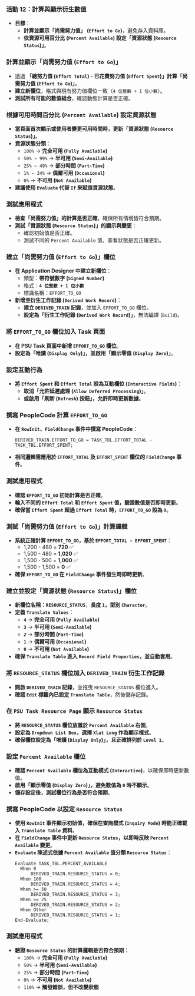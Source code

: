
### **活動 12：計算與顯示衍生數值**
- **目標**：
  - **計算並顯示「尚需努力值」 (`Effort to Go`)**，避免存入資料庫。
  - **依資源可用百分比 (`Percent Available`) 設定「資源狀態 (`Resource Status`)」**。

### **計算並顯示「尚需努力值 (`Effort to Go`)」**
- 透過 **「總努力值 (`Effort Total`) - 已花費努力值 (`Effort Spent`)」計算「尚需努力值 (`Effort to Go`)」**。
- **建立新欄位**，格式與現有努力值欄位一致（`4 位整數 + 1 位小數`）。
- **測試所有可能的數值組合**，確認動態計算是否正確。

### **根據可用時間百分比 (`Percent Available`) 設定資源狀態**
- **當頁面首次顯示或使用者變更可用時間時，更新「資源狀態 (`Resource Status`)」**。
- **資源狀態分類**：
  - `100%` → **完全可用 (`Fully Available`)**
  - `50% ~ 99%` → **半可用 (`Semi-Available`)**
  - `25% ~ 49%` → **部分時間 (`Part-Time`)**
  - `1% ~ 24%` → **偶爾可用 (`Occasional`)**
  - `0%` → **不可用 (`Not Available`)**
- **建議使用 `Evaluate` 代替 `If` 來賦值資源狀態**。

### **測試應用程式**
- **檢查「尚需努力值」的計算是否正確**，確保所有情境皆符合預期。
- **測試「資源狀態 (`Resource Status`)」的顯示與變更**：
  - 確認初始值是否正確。
  - 測試不同的 `Percent Available` 值，查看狀態是否正確更新。



### **建立「尚需努力值 (`Effort to Go`)」欄位**
- **在 Application Designer 中建立新欄位**：
  - 類型：**帶符號數字 (`Signed Number`)**
  - 格式：**`4 位整數 + 1 位小數`**
  - 標識名稱：`EFFORT_TO_GO`
- **新增至衍生工作記錄 (`Derived Work Record`)**：
  - **建立 `DERIVED_TRAIN` 記錄**，並加入 `EFFORT_TO_GO` 欄位。
  - **設定為「衍生工作記錄 (`Derived Work Record`)」**，無法編譯 (`Build`)。

### **將 `EFFORT_TO_GO` 欄位加入 Task 頁面**
- **在 PSU Task 頁面中新增 `EFFORT_TO_GO` 欄位**。
- **設定為「唯讀 (`Display Only`)」，並啟用「顯示零值 (`Display Zero`)」**。

### **設定互動行為**
- **將 `Effort Spent` 和 `Effort Total` 設為互動欄位 (`Interactive Fields`)**：
  - **取消「允許延遲處理 (`Allow Deferred Processing`)」**。
  - **或啟用「刷新 (`Refresh`) 按鈕」，允許即時更新數據**。

### **撰寫 PeopleCode 計算 `EFFORT_TO_GO`**
- **在 `RowInit`、`FieldChange` 事件中撰寫 PeopleCode**：
  ```PeopleCode
  DERIVED_TRAIN.EFFORT_TO_GO = TASK_TBL.EFFORT_TOTAL - TASK_TBL.EFFORT_SPENT;
  ```
- **相同邏輯需應用於 `EFFORT_TOTAL` 及 `EFFORT_SPENT` 欄位的 `FieldChange` 事件**。

### **測試應用程式**
- **確認 `EFFORT_TO_GO` 初始計算是否正確**。
- **輸入不同的 `Effort Total` 和 `Effort Spent` 值，驗證數值是否即時更新**。
- **確保當 `Effort Spent` 超過 `Effort Total` 時，`EFFORT_TO_GO` 設為 `0`**。




### **測試「尚需努力值 (`Effort to Go`)」計算邏輯**
- **系統正確計算 `EFFORT_TO_GO`，基於 `EFFORT_TOTAL - EFFORT_SPENT`**：
  - 1,200 - 480 = **720** ✅
  - 1,500 - 480 = **1,020** ✅
  - 1,500 - 500 = **1,000** ✅
  - 1,500 - 1,500 = **0** ✅
- **確保 `EFFORT_TO_GO` 在 `FieldChange` 事件發生時即時更新**。

### **建立並設定「資源狀態 (`Resource Status`)」欄位**
- **新欄位名稱：`RESOURCE_STATUS`**，**長度 `1`，型別 `Character`**。
- **定義 `Translate Values`**：
  - **`4`** → **完全可用 (`Fully Available`)**
  - **`3`** → **半可用 (`Semi-Available`)**
  - **`2`** → **部分時間 (`Part-Time`)**
  - **`1`** → **偶爾可用 (`Occasional`)**
  - **`0`** → **不可用 (`Not Available`)**
- **確保 `Translate Table` 進入 `Record Field Properties`，並自動套用**。

### **將 `RESOURCE_STATUS` 欄位加入 `DERIVED_TRAIN` 衍生工作記錄**
- **開啟 `DERIVED_TRAIN` 記錄**，並拖曳 `RESOURCE_STATUS` 欄位進入。
- **確認 `Edit` 標籤內已設定 `Translate Table`**，然後儲存記錄。

### **在 `PSU Task Resource Page` 顯示 `Resource Status`**
- **將 `RESOURCE_STATUS` 欄位放置於 `Percent Available` 右側**。
- **設定為 `Dropdown List Box`，選擇 `Xlat Long` 作為顯示樣式**。
- **確保欄位設定為「唯讀 (`Display Only`)」，且正確排列於 `Level 1`**。




### **設定 `Percent Available` 欄位**
- **確認 `Percent Available` 欄位為互動模式 (`Interactive`)**，以確保即時更新數值。
- **啟用「顯示零值 (`Display Zero`)」，避免數值為 `0` 時不顯示**。
- **儲存設定後，測試欄位行為是否符合預期**。

### **撰寫 PeopleCode 以設定 `Resource Status`**
- **使用 `RowInit` 事件顯示初始值，確保在查詢模式 (`Inquiry Mode`) 時能正確載入 `Translate Table` 資料**。
- **在 `FieldChange` 事件中更新 `Resource Status`，以即時反映 `Percent Available` 變更**。
- **`Evaluate` 陳述式依據 `Percent Available` 值分類 `Resource Status`**：
  ```PeopleCode
  Evaluate TASK_TBL.PERCENT_AVAILABLE
    When 0
        DERIVED_TRAIN.RESOURCE_STATUS = 0;
    When 100
        DERIVED_TRAIN.RESOURCE_STATUS = 4;
    When >= 50
        DERIVED_TRAIN.RESOURCE_STATUS = 3;
    When >= 25
        DERIVED_TRAIN.RESOURCE_STATUS = 2;
    When Other
        DERIVED_TRAIN.RESOURCE_STATUS = 1;
  End-Evaluate;
  ```

### **測試應用程式**
- **驗證 `Resource Status` 的計算邏輯是否符合預期**：
  - `100%` → **完全可用 (`Fully Available`)**
  - `50%` → **半可用 (`Semi-Available`)**
  - `25%` → **部分時間 (`Part-Time`)**
  - `0%` → **不可用 (`Not Available`)**
  - `110%` → **觸發錯誤，但不改變狀態**

